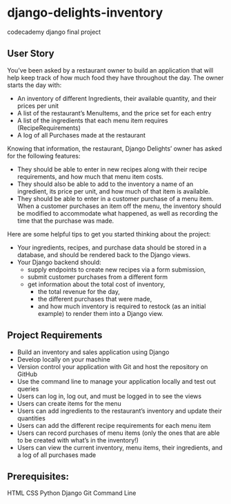 # django-delights-inventory
codecademy django final project

## User Story
You’ve been asked by a restaurant owner to build an application that will help keep track of how much food they have throughout the day. The owner starts the day with:
* An inventory of different Ingredients, their available quantity, and their prices per unit
* A list of the restaurant’s MenuItems, and the price set for each entry
* A list of the ingredients that each menu item requires (RecipeRequirements)
* A log of all Purchases made at the restaurant

Knowing that information, the restaurant, Django Delights’ owner has asked for the following features:
* They should be able to enter in new recipes along with their recipe requirements, and how much that menu item costs.
* They should also be able to add to the inventory a name of an ingredient, its price per unit, and how much of that item is available.
* They should be able to enter in a customer purchase of a menu item. When a customer purchases an item off the menu, the inventory should be modified to accommodate what happened, as well as recording the time that the purchase was made.

Here are some helpful tips to get you started thinking about the project: 
* Your ingredients, recipes, and purchase data should be stored in a database, and should be rendered back to the Django views. 
* Your Django backend should:
    * supply endpoints to create new recipes via a form submission,
    * submit customer purchases from a different form
    * get information about the total cost of inventory, 
        * the total revenue for the day, 
        * the different purchases that were made, 
        * and how much inventory is required to restock (as an initial example) to render them into a Django view.

## Project Requirements
* Build an inventory and sales application using Django
* Develop locally on your machine
* Version control your application with Git and host the repository on GitHub
* Use the command line to manage your application locally and test out queries
* Users can log in, log out, and must be logged in to see the views
* Users can create items for the menu
* Users can add ingredients to the restaurant’s inventory and update their quantities
* Users can add the different recipe requirements for each menu item
* Users can record purchases of menu items (only the ones that are able to be created with what’s in the inventory!)
* Users can view the current inventory, menu items, their ingredients, and a log of all purchases made

## Prerequisites:
HTML
CSS
Python
Django
Git
Command Line
